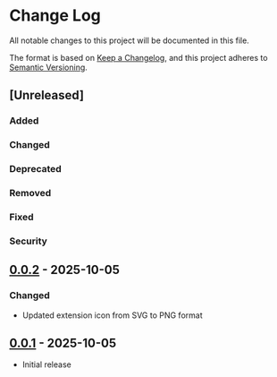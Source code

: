 # Change Log

All notable changes to this project will be documented in this file.

The format is based on [Keep a Changelog], and this project adheres to [Semantic Versioning].

## [Unreleased]

### Added

### Changed

### Deprecated

### Removed

### Fixed

### Security

## [0.0.2] - 2025-10-05

### Changed

- Updated extension icon from SVG to PNG format

## [0.0.1] - 2025-10-05

- Initial release

[Keep a Changelog]: https://keepachangelog.com/en/1.0.0/
[Semantic Versioning]: https://semver.org/spec/v2.0.0.html
[0.0.2]: https://github.com/fedeholc/foldersync/releases/tag/v0.0.2
[0.0.1]: https://github.com/fedeholc/foldersync/releases/tag/v0.0.1
